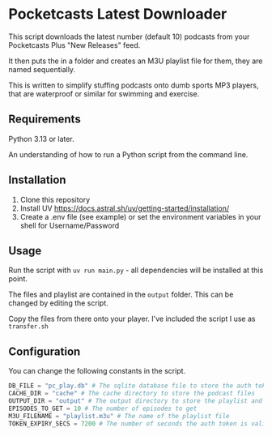 # Pocketcasts Latest Downloader

This script downloads the latest number (default 10) podcasts from your Pocketcasts Plus "New Releases" feed.

It then puts the in a folder and creates an M3U playlist file for them, they are named sequentially.

This is written to simplify stuffing podcasts onto dumb sports MP3 players, that are waterproof or similar for swimming and exercise.

## Requirements

Python 3.13 or later. 

An understanding of how to run a Python script from the command line.

## Installation

1. Clone this repository
2. Install UV https://docs.astral.sh/uv/getting-started/installation/
3. Create a .env file (see example) or set the environment variables in your shell for Username/Password


## Usage

Run the script with `uv run main.py` - all dependencies will be installed at this point. 

The files and playlist are contained in the `output` folder. This can be changed by editing the script.

Copy the files from there onto your player.  I've included the script I use as `transfer.sh`

## Configuration

You can change the following constants in the script.
    
```python
DB_FILE = "pc_play.db" # The sqlite database file to store the auth token
CACHE_DIR = "cache" # The cache directory to store the podcast files
OUTPUT_DIR = "output" # The output directory to store the playlist and files
EPISODES_TO_GET = 10 # The number of episodes to get
M3U_FILENAME = "playlist.m3u" # The name of the playlist file
TOKEN_EXPIRY_SECS = 7200 # The number of seconds the auth token is valid for (2 hours). It will be automatically refreshed
```